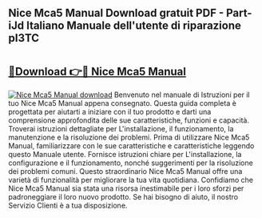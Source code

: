 ## Nice Mca5 Manual Download gratuit PDF - Part-iJd Italiano Manuale dell'utente di riparazione pI3TC

# <h2><a href="http://dfa9tk.blite.top/?on=Nice+Mca5+Manual">🔗Download 👉🔴 Nice Mca5 Manual</a></h2>

[![Nice Mca5 Manual download](https://i.imgur.com/lujVjoI.png)](http://dfa9tk.blite.top/?on=Nice+Mca5+Manual)
Benvenuto nel manuale di Istruzioni per il tuo Nice Mca5 Manual appena consegnato. Questa guida completa è progettata per aiutarti a iniziare con il tuo prodotto e darti una comprensione approfondita delle sue caratteristiche, funzioni e capacità. Troverai istruzioni dettagliate per L'installazione, il funzionamento, la manutenzione e la risoluzione dei problemi. Prima di utilizzare Nice Mca5 Manual, familiarizzare con le sue caratteristiche e caratteristiche leggendo questo Manuale utente. Fornisce istruzioni chiare per L'installazione, la configurazione e il funzionamento, nonché suggerimenti per la risoluzione dei problemi comuni. Questo straordinario Nice Mca5 Manual offre una varietà di funzionalità per migliorare la tua vita quotidiana. Confidiamo che Nice Mca5 Manual sia stata una risorsa inestimabile per i loro sforzi per padroneggiare il loro nuovo prodotto. Se hai bisogno di aiuto, il nostro Servizio Clienti è a tua disposizione.
